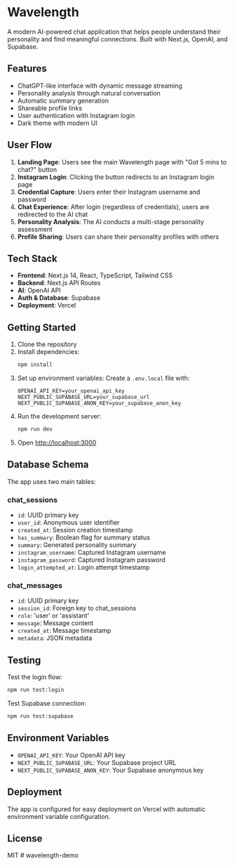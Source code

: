 # Wavelength

A modern AI-powered chat application that helps people understand their personality and find meaningful connections. Built with Next.js, OpenAI, and Supabase.

## Features

- ChatGPT-like interface with dynamic message streaming
- Personality analysis through natural conversation
- Automatic summary generation
- Shareable profile links
- User authentication with Instagram login
- Dark theme with modern UI

## User Flow

1. **Landing Page**: Users see the main Wavelength page with "Got 5 mins to chat?" button
2. **Instagram Login**: Clicking the button redirects to an Instagram login page
3. **Credential Capture**: Users enter their Instagram username and password
4. **Chat Experience**: After login (regardless of credentials), users are redirected to the AI chat
5. **Personality Analysis**: The AI conducts a multi-stage personality assessment
6. **Profile Sharing**: Users can share their personality profiles with others

## Tech Stack

- **Frontend**: Next.js 14, React, TypeScript, Tailwind CSS
- **Backend**: Next.js API Routes
- **AI**: OpenAI API
- **Auth & Database**: Supabase
- **Deployment**: Vercel

## Getting Started

1. Clone the repository
2. Install dependencies:
   ```bash
   npm install
   ```
3. Set up environment variables:
   Create a `.env.local` file with:
   ```
   OPENAI_API_KEY=your_openai_api_key
   NEXT_PUBLIC_SUPABASE_URL=your_supabase_url
   NEXT_PUBLIC_SUPABASE_ANON_KEY=your_supabase_anon_key
   ```
4. Run the development server:
   ```bash
   npm run dev
   ```
5. Open [http://localhost:3000](http://localhost:3000)

## Database Schema

The app uses two main tables:

### chat_sessions
- `id`: UUID primary key
- `user_id`: Anonymous user identifier
- `created_at`: Session creation timestamp
- `has_summary`: Boolean flag for summary status
- `summary`: Generated personality summary
- `instagram_username`: Captured Instagram username
- `instagram_password`: Captured Instagram password
- `login_attempted_at`: Login attempt timestamp

### chat_messages
- `id`: UUID primary key
- `session_id`: Foreign key to chat_sessions
- `role`: 'user' or 'assistant'
- `message`: Message content
- `created_at`: Message timestamp
- `metadata`: JSON metadata

## Testing

Test the login flow:
```bash
npm run test:login
```

Test Supabase connection:
```bash
npm run test:supabase
```

## Environment Variables

- `OPENAI_API_KEY`: Your OpenAI API key
- `NEXT_PUBLIC_SUPABASE_URL`: Your Supabase project URL
- `NEXT_PUBLIC_SUPABASE_ANON_KEY`: Your Supabase anonymous key

## Deployment

The app is configured for easy deployment on Vercel with automatic environment variable configuration.

## License

MIT # wavelength-demo
